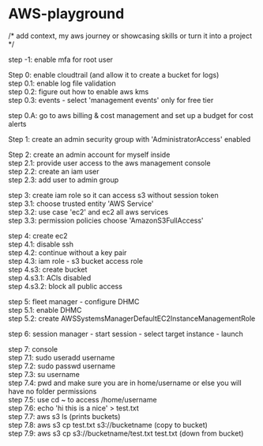 # AWS-playground

/* add context, my aws journey or showcasing skills or turn it into a project */ 

step -1: enable mfa for root user

Step 0: enable cloudtrail (and allow it to create a bucket for logs)
<br>step 0.1: enable log file validation
<br>step 0.2: figure out how to enable aws kms
<br>step 0.3: events - select 'management events' only for free tier

step 0.A: go to aws billing & cost management and set up a budget for cost alerts

Step 1: create an admin security group with 'AdministratorAccess' enabled

Step 2: create an admin account for myself inside 
<br>step 2.1: provide user access to the aws management console
<br>step 2.2: create an iam user
<br>step 2.3: add user to admin group

step 3: create iam role so it can access s3 without session token
<br>step 3.1: choose trusted entity 'AWS Service'
<br>step 3.2: use case 'ec2' and ec2 all aws services
<br>step 3.3: permission policies choose 'AmazonS3FullAccess'

step 4: create ec2
<br>step 4.1: disable ssh
<br>step 4.2: continue without a key pair
<br>step 4.3: iam role - s3 bucket access role 
<br>step 4.s3: create bucket
<br>step 4.s3.1: ACls disabled
<br>step 4.s3.2: block all public access

step 5: fleet manager - configure DHMC
<br>step 5.1: enable DHMC
<br>step 5.2: create AWSSystemsManagerDefaultEC2InstanceManagementRole

step 6: session manager - start session - select target instance - launch

step 7: console
<br>step 7.1: sudo useradd username
<br>step 7.2: sudo passwd username
<br>step 7.3: su username
<br>step 7.4: pwd and make sure you are in home/username or else you will have no folder permissions
<br>step 7.5: use cd ~ to access /home/username
<br>step 7.6: echo 'hi this is a nice' > test.txt
<br>step 7.7: aws s3 ls (prints buckets)
<br>step 7.8: aws s3 cp test.txt s3://bucketname   (copy to bucket)
<br>step 7.9: aws s3 cp s3://bucketname/test.txt test.txt   (down from bucket)
